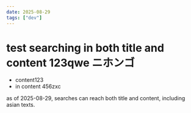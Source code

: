 ```yaml
---
date: 2025-08-29
tags: ["dev"]
---
```


# test searching in both title and content 123qwe ニホンゴ

- content123
- in content 456zxc

as of 2025-08-29, searches can reach both title and content, including asian texts.
